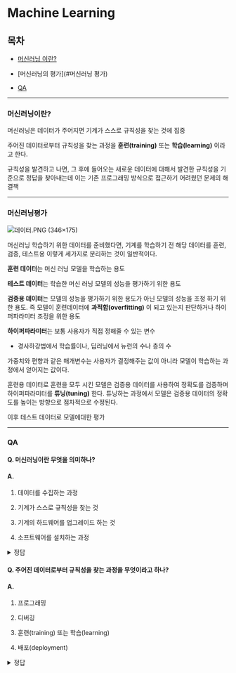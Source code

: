 # Machine Learning

## 목차

- [머신러닝 이란?](#머신러닝이란?)

- [머신러닝의 평가](#머신러닝 평가)

- [QA](#QA)

---

### 머신러닝이란?

머신러닝은 데이터가 주어지면 기계가 스스로 규칙성을 찾는 것에 집중

주어진 데이터로부터 규칙성을 찾는 과정을 **훈련(training)** 또는 **학습(learning)** 이라고 한다.

규칙성을 발견하고 나면, 그 후에 들어오는 새로운 데이터에 대해서 발견한 규칙성을 기준으로 정답을 찾아내는데 이는 기존 프로그래밍 방식으로 접근하기 어려웠던 문제의 해결책

---

### 머신러닝평가

![데이터.PNG (346×175)](https://wikidocs.net/images/page/24987/%EB%8D%B0%EC%9D%B4%ED%84%B0.PNG)

머신러닝 학습하기 위한 데이터를 준비했다면, 기계를 학습하기 전 해당 데이터를 훈련, 검증, 테스트용 이렇게 세가지로 분리하는 것이 일반적이다.

**훈련 데이터**는 머신 러닝 모델을 학습하는 용도

**테스트 데이터**는 학습한 머신 러닝 모델의 성능을 평가하기 위한 용도

**검증용 데이터**는 모델의 성능을 평가하기 위한 용도가 아닌 모델의 성능을 조정 하기 위한 용도. 즉 모델이 훈련데이터에 **과적합(overfitting)** 이 되고 있는지 판단하거나 하이퍼파라미터 조정을 위한 용도

**하이퍼파라미터**는 보통 사용자가 직접 정해줄 수 있는 변수

- 경사하강법에서 학습률이나, 딥러닝에서 뉴런의 수나 층의 수

가중치와 편향과 같은 매개변수는 사용자가 결정해주는 값이 아니라 모델이 학습하는 과정에서 얻어지는 값이다.

훈련용 데이터로 훈련을 모두 시킨 모델은 검증용 데이터를 사용하여 정확도를 검증하며 하이퍼파라미터를 **튜닝(tuning)** 한다. 튜닝하는 과정에서 모델은 검증용 데이터의 정확도를 높이는 방향으로 점차적으로 수정된다.

이후 테스트 데이터로 모델에대한 평가

---

### QA

#### Q. 머신러닝이란 무엇을 의미하나?

#### A.

1. 데이터를 수집하는 과정

2. 기계가 스스로 규칙성을 찾는 것

3. 기계의 하드웨어를 업그레이드 하는 것

4. 소프트웨어를 설치하는 과정

<details><summary>정답</summary>



2

</details>

#### Q. 주어진 데이터로부터 규칙성을 찾는 과정을 무엇이라고 하나?

#### A.

1. 프로그래밍

2. 디버깅

3. 훈련(training) 또는 학습(learning)

4. 배포(deployment)

<details><summary>정답</summary>



3

</details>



